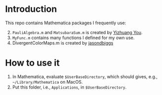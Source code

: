 # Introduction

This repo contains Mathematica packages I frequently use:

2. `PauliAlgebra.m` and `MatsubaraSum.m` is created by [Yizhuang You](https://github.com/EverettYou/Mathematica-for-physics).
2. `MyFunc.m`  contains many functions I defined for my own use.
3. DivergentColorMaps.m is created by [jasondbiggs](https://github.com/jasondbiggs/DivergentColorMaps)

# How to use it

1. In Mathematica, evaluate `$UserBaseDirectory`, which should gives, e.g., `~/Library/Mathematica` on MacOS.
2. Put this folder, i.e., `Applications`, in `$UserBaseDirectory`.
